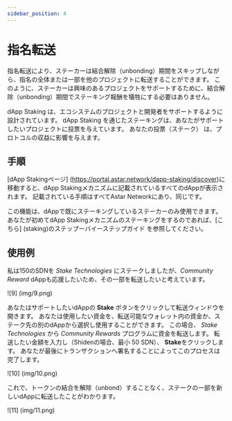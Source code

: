 ```yaml
---
sidebar_position: 4
---
```


# 指名転送

指名転送により、ステーカーは結合解除（unbonding）期間をスキップしながら、指名の全体または一部を他のプロジェクトに転送することができます。 このように、ステーカーは興味のあるプロジェクトをサポートするために、結合解除（unbonding）期間でステーキング報酬を犠牲にする必要はありません。

dApp Staking は、エコシステムのプロジェクトと開発者をサポートするように設計されています。 dApp Staking を通じたステーキングは、あなたがサポートしたいプロジェクトに投票を与えています。 あなたの投票（ステーク） は、プロトコルの収益に影響を与えます。

## 手順

[dApp Stakingページ] (https://portal.astar.network/dapp-staking/discover)に移動すると、dApp Stakingメカニズムに記載されているすべてのdAppが表示されます。 記載されている手順はすべてAstar Networkにあり、同じです。

この機能は、dAppで既にステーキングしているステーカーのみ使用できます。 あなたが初めてdApp Stakingメカニズムのステーキングをするのであれば、[こちら] (staking)のステップーバイーステップガイド を参照してください。

## 使用例

私は150のSDNを *Stake Technologies* にステークしましたが、*Community Reward* dAppも応援したいため、その一部を転送したいと考えています。

![9] (img/9.png)

あなたはサポートしたいdAppの **Stake** ボタンをクリックして転送ウィンドウを開きます。 あなたは使用したい資金を、転送可能なウォレット内の資金か、ステーク先の別のdAppから選択し使用することができます。 この場合、 *Stake Technologies* から *Community Rewards* プログラムに資金を転送します。 転送したい金額を入力し（Shidenの場合、最小 50 SDN）、 **Stake**をクリックします。 あなたが最後にトランザクションへ署名することによってこのプロセスは完了します。

![10] (img/10.png)

これで、トークンの結合を解除（unbond）することなく、ステークの一部を新しいdAppに転送したことがわかります。

![11] (img/11.png)
